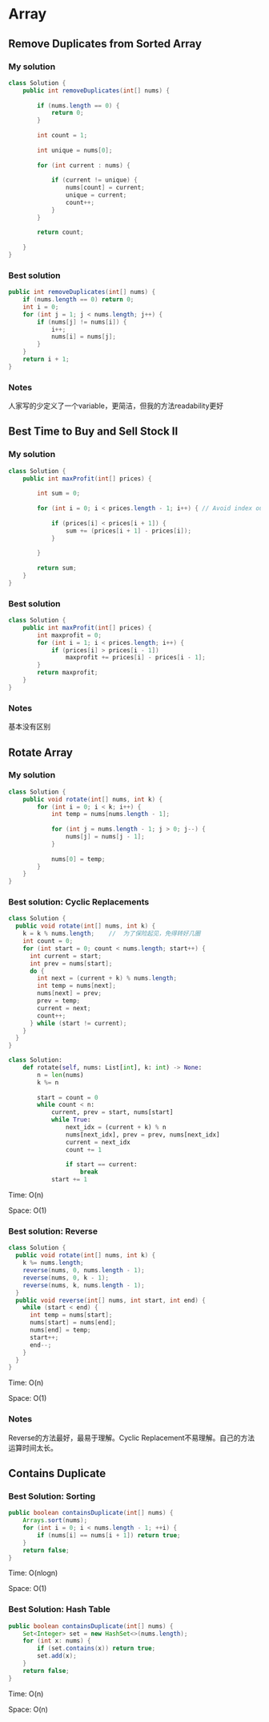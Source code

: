 # Array

## Remove Duplicates from Sorted Array

### My solution

```java
class Solution {
    public int removeDuplicates(int[] nums) {
        
        if (nums.length == 0) {
            return 0;
        }
        
        int count = 1;
        
        int unique = nums[0];
        
        for (int current : nums) {
            
            if (current != unique) {
                nums[count] = current;
                unique = current;
                count++;
            }
        }
        
        return count;
        
    }
}
```

### Best solution

```java
public int removeDuplicates(int[] nums) {
    if (nums.length == 0) return 0;
    int i = 0;
    for (int j = 1; j < nums.length; j++) {
        if (nums[j] != nums[i]) {
            i++;
            nums[i] = nums[j];
        }
    }
    return i + 1;
}
```

### Notes

人家写的少定义了一个variable，更简洁，但我的方法readability更好

## Best Time to Buy and Sell Stock II

### My solution

```java
class Solution {
    public int maxProfit(int[] prices) {
        
        int sum = 0;
        
        for (int i = 0; i < prices.length - 1; i++) { // Avoid index out of bound
            
            if (prices[i] < prices[i + 1]) {
                sum += (prices[i + 1] - prices[i]);
            }
            
        }
        
        return sum;
    }
}
```

### Best solution

```java
class Solution {
    public int maxProfit(int[] prices) {
        int maxprofit = 0;
        for (int i = 1; i < prices.length; i++) {
            if (prices[i] > prices[i - 1])
                maxprofit += prices[i] - prices[i - 1];
        }
        return maxprofit;
    }
}
```

### Notes

基本没有区别

## Rotate Array

### My solution

```java
class Solution {
    public void rotate(int[] nums, int k) {
        for (int i = 0; i < k; i++) {
            int temp = nums[nums.length - 1];
            
            for (int j = nums.length - 1; j > 0; j--) {
                nums[j] = nums[j - 1];
            }
            
            nums[0] = temp;
        }
    }
}
```

### Best solution: Cyclic Replacements

```java
class Solution {
  public void rotate(int[] nums, int k) {
    k = k % nums.length;    //  为了保险起见，免得转好几圈
    int count = 0;
    for (int start = 0; count < nums.length; start++) {
      int current = start;
      int prev = nums[start];
      do {
        int next = (current + k) % nums.length;
        int temp = nums[next];
        nums[next] = prev;
        prev = temp;
        current = next;
        count++;
      } while (start != current);
    }
  }
}
```

```python
class Solution:
    def rotate(self, nums: List[int], k: int) -> None:
        n = len(nums)
        k %= n
        
        start = count = 0
        while count < n:
            current, prev = start, nums[start]
            while True:
                next_idx = (current + k) % n
                nums[next_idx], prev = prev, nums[next_idx]
                current = next_idx
                count += 1
                
                if start == current:
                    break
            start += 1
```

Time: O(n)

Space: O(1)

### Best solution: Reverse

```java
class Solution {
  public void rotate(int[] nums, int k) {
    k %= nums.length;
    reverse(nums, 0, nums.length - 1);
    reverse(nums, 0, k - 1);
    reverse(nums, k, nums.length - 1);
  }
  public void reverse(int[] nums, int start, int end) {
    while (start < end) {
      int temp = nums[start];
      nums[start] = nums[end];
      nums[end] = temp;
      start++;
      end--;
    }
  }
}
```

Time: O(n)

Space: O(1)

### Notes

Reverse的方法最好，最易于理解。Cyclic Replacement不易理解。自己的方法运算时间太长。

## Contains Duplicate

### Best Solution: Sorting

```java
public boolean containsDuplicate(int[] nums) {
    Arrays.sort(nums);
    for (int i = 0; i < nums.length - 1; ++i) {
        if (nums[i] == nums[i + 1]) return true;
    }
    return false;
}
```

Time: O(nlogn)

Space: O(1)

### Best Solution: Hash Table

```java
public boolean containsDuplicate(int[] nums) {
    Set<Integer> set = new HashSet<>(nums.length);
    for (int x: nums) {
        if (set.contains(x)) return true;
        set.add(x);
    }
    return false;
}
```

Time: O(n)

Space: O(n)